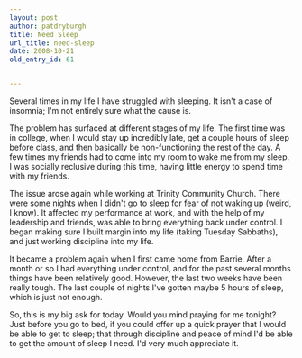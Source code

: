 ```yaml
---
layout: post
author: patdryburgh
title: Need Sleep
url_title: need-sleep
date: 2008-10-21
old_entry_id: 61


---
```


Several times in my life I have struggled with sleeping. It isn't a case of insomnia; I'm not entirely sure what the cause is.

The problem has surfaced at different stages of my life. The first time was in college, when I would stay up incredibly late, get a couple hours of sleep before class, and then basically be non-functioning the rest of the day. A few times my friends had to come into my room to wake me from my sleep. I was socially reclusive during this time, having little energy to spend time with my friends.

The issue arose again while working at Trinity Community Church. There were some nights when I didn't go to sleep for fear of not waking up (weird, I know). It affected my performance at work, and with the help of my leadership and friends, was able to bring everything back under control. I began making sure I built margin into my life (taking Tuesday Sabbaths), and just working discipline into my life. 

It became a problem again when I first came home from Barrie. After a month or so I had everything under control, and for the past several months things have been relatively good. However, the last two weeks have been really tough. The last couple of nights I've gotten maybe 5 hours of sleep, which is just not enough. 

So, this is my big ask for today. Would you mind praying for me tonight? Just before you go to bed, if you could offer up a quick prayer that I would be able to get to sleep; that through discipline and peace of mind I'd be able to get the amount of sleep I need. I'd very much appreciate it.